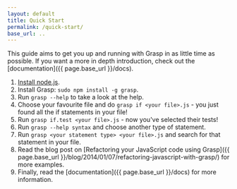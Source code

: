 ```yaml
---
layout: default
title: Quick Start
permalink: /quick-start/
base_url: ..
---
```


This guide aims to get you up and running with Grasp in as little time as possible. If you want a more in depth introduction, check out the [documentation]({{ page.base_url }}/docs).

1. [Install node.js](http://nodejs.org/download/).
1. Install Grasp: `sudo npm install -g grasp`.
1. Run `grasp --help` to take a look at the help.
1. Choose your favourite file and do `grasp if <your file>.js` - you just found all the if statements in your file!
1. Run `grasp if.test <your file>.js` - now you've selected their tests!
1. Run `grasp --help syntax` and choose another type of statement.
1. Run `grasp <your statement type> <your file>.js` and search for that statement in your file.
1. Read the blog post on [Refactoring your JavaScript code using Grasp]({{ page.base_url }}/blog/2014/01/07/refactoring-javascript-with-grasp/) for more examples.
1. Finally, read the [documentation]({{ page.base_url }}/docs) for more information.

